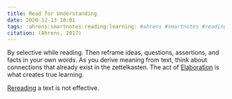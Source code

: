 ```yaml
---
title: Read for Understanding
date: 2020-12-13 18:01
tags: :ahrens:smartnotes:reading:learning: #ahrens #smartnotes #reading #learning
citation: (Ahrens, 2017)
---
```

By selective while reading. Then reframe ideas, questions, assertions, and facts in your own words. As you derive meaning from text, think about connections that already exist in the zettelkasten. The act of [Elaboration](202012131810.md) is what creates true learning. 

[Rereading](202012131807.md) a text is not effective.
